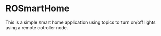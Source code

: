 # ROSmartHome
This is a simple smart home application using topics to turn on/off lights using a remote cotroller node.
